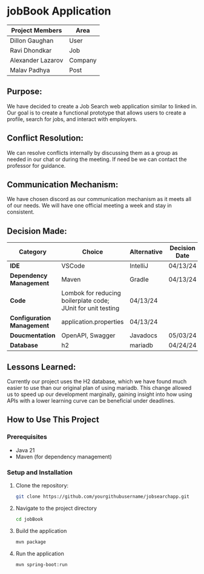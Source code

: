 # jobBook Application

| Project Members  | Area  |
|------------------|-------|
| Dillon Gaughan   | User  |
| Ravi Dhondkar    | Job   |
| Alexander Lazarov| Company |
| Malav Padhya     | Post  |


## **Purpose**:

We have decided to create a Job Search web application similar to linked in. Our goal is to
create a functional prototype that allows users to create a profile, search for jobs, and interact
with employers.

## **Conflict Resolution**:

We can resolve conflicts internally by discussing them as a group as needed in our chat or during the meeting. If need be we can contact the professor for guidance.

## **Communication Mechanism**:

We have chosen discord as our communication mechanism as it meets all of our needs. We will have one official meeting a week and stay in consistent.

## **Decision Made**:

| Category              | Choice       | Alternative  |  Decision Date |
|-----------------------|--------------|--------------|----------------|
| **IDE**               | VSCode       | IntelliJ     |  04/13/24      |
| **Dependency Management** | Maven    | Gradle       |  04/13/24      |
| **Code**              | Lombok for reducing boilerplate code; JUnit for unit testing |  04/13/24  |
| **Configuration Management** |  application.properties | 04/13/24    |
| **Doucmentation**     | OpenAPI, Swagger | Javadocs |   05/03/24     |
| **Database**          | h2           | mariadb      |   04/24/24     |


## **Lessons Learned**:

Currently our project uses the H2 database, which we have found much easier to use than our original plan of using mariadb. 
This change allowed us to speed up our development marginally, gaining insight into how using APIs with a lower learning curve can be beneficial under deadlines.


## How to Use This Project

### Prerequisites

- Java 21
- Maven (for dependency management)

### Setup and Installation

1. Clone the repository:
   ```bash
   git clone https://github.com/yourgithubusername/jobsearchapp.git
2. Navigate to the project directory
   ```bash
   cd jobBook
3. Build the application   
   ```bash
   mvn package
4. Run the application
   ```bash
   mvn spring-boot:run
